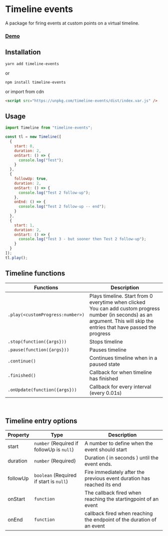 # Timeline events

A package for firing events at custom points on a virtual timeline.

### [Demo](https://codepen.io/djurdjen/pen/bGNBmrQ)

## Installation

```
yarn add timeline-events
```

or

```
npm install timeline-events
```

or import from cdn

```html
<script src="https://unpkg.com/timeline-events/dist/index.var.js" />
```

## Usage

```javascript
import Timeline from "timeline-events";

const tl = new Timeline([
  {
    start: 0,
    duration: 2,
    onStart: () => {
      console.log("Test");
    }
  },
  {
    followUp: true,
    duration: 2,
    onStart: () => {
      console.log("Test 2 follow-up");
    },
    onEnd: () => {
      console.log("Test 2 follow-up -- end");
    }
  },
  {
    start: 1,
    duration: 2,
    onStart: () => {
      console.log("Test 3 - but sooner then Test 2 follow-up");
    }
  }
]);
tl.play();
```

## Timeline functions

| Functions                        | Description                                                                                                                                                                     |
| -------------------------------- | ------------------------------------------------------------------------------------------------------------------------------------------------------------------------------- |
| `.play(<customProgress:number>)` | Plays timeline. Start from 0 everytime when clicked<br>You can add custom progress number (in seconds) as an argument. This will skip the entries that have passed the progress |
| `.stop(function({args}))`        | Stops timeline                                                                                                                                                                  |
| `.pause(function({args}))`       | Pauses timeline                                                                                                                                                                 |
| `.continue()`                    | Continues timeline when in a paused state                                                                                                                                       |
| `.finished()`                    | Callback for when timeline has finished                                                                                                                                         |
| `.onUpdate(function({args}))`    | Callback for every interval (every 0.01s)                                                                                                                                       |

<br>

## Timeline entry options

| Property | Type                                      | Description                                                            |
| -------- | ----------------------------------------- | ---------------------------------------------------------------------- |
| start    | `number` (Required if followUp is `null`) | A number to define when the event should start                         |
| duration | `number` (Required)                       | Duration ( in seconds ) until the event ends.                          |
| followUp | `boolean` (Required if start is `null`)   | Fire immediately after the previous event duration has reached its end |
| onStart  | `function`                                | The callback fired when reaching the startingpoint of an event         |
| onEnd    | `function`                                | callback fired when reaching the endpoint of the duration of an event  |
